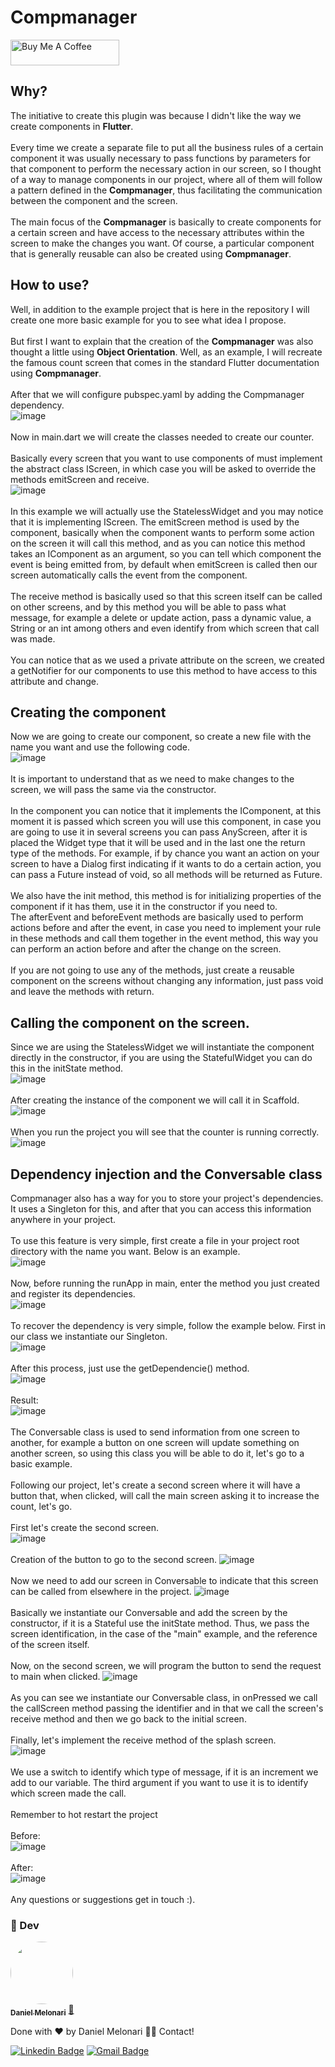# Compmanager

<a href="https://www.buymeacoffee.com/danielmelonari" target="_blank"><img src="https://cdn.buymeacoffee.com/buttons/default-orange.png" alt="Buy Me A Coffee" height="41" width="174"></a>

## Why?
The initiative to create this plugin was because I didn't like the way we create components in <b>Flutter</b>.
<br><br>
Every time we create a separate file to put all the business rules of a certain component it was usually necessary to pass functions by parameters for that component to perform the necessary action in our screen, so I thought of a way to manage components in our project, where all of them will follow a pattern defined in the <b>Compmanager</b>, thus facilitating the communication between the component and the screen.
<br><br>
The main focus of the <b>Compmanager</b> is basically to create components for a certain screen and have access to the necessary attributes within the screen to make the changes you want. Of course, a particular component that is generally reusable can also be created using <b>Compmanager</b>.

## How to use?
Well, in addition to the example project that is here in the repository I will create one more basic example for you to see what idea I propose.
<br><br>
But first I want to explain that the creation of the <b>Compmanager</b> was also thought a little using <b>Object Orientation</b>.
Well, as an example, I will recreate the famous count screen that comes in the standard Flutter documentation using <b>Compmanager</b>.
<br><br>
After that we will configure pubspec.yaml by adding the Compmanager dependency.
<br>
![image](https://user-images.githubusercontent.com/48370450/166603998-8b56746f-c060-4065-8dae-84a72efd3549.png)
<br><br>
Now in main.dart we will create the classes needed to create our counter.
<br><br>
Basically every screen that you want to use components of must implement the abstract class IScreen, in which case you will be asked to override the methods emitScreen and receive.
<br>
![image](https://user-images.githubusercontent.com/48370450/166608304-f5354a1b-92d7-45dc-8b27-a328cc045165.png)
<br><br>
In this example we will actually use the StatelessWidget and you may notice that it is implementing IScreen. The emitScreen method is used by the component, basically when the component wants to perform some action on the screen it will call this method, and as you can notice this method takes an IComponent as an argument, so you can tell which component the event is being emitted from, by default when emitScreen is called then our screen automatically calls the event from the component.
<br><br>
The receive method is basically used so that this screen itself can be called on other screens, and by this method you will be able to pass what message, for example a delete or update action, pass a dynamic value, a String or an int among others and even identify from which screen that call was made.
<br><br>
You can notice that as we used a private attribute on the screen, we created a getNotifier for our components to use this method to have access to this attribute and change.

## Creating the component
Now we are going to create our component, so create a new file with the name you want and use the following code.
<br>
![image](https://user-images.githubusercontent.com/48370450/167038227-aa234164-0b27-48ab-99ca-913caba54f40.png)
<br><br>
It is important to understand that as we need to make changes to the screen, we will pass the same via the constructor.
<br><br>
In the component you can notice that it implements the IComponent, at this moment it is passed which screen you will use this component, in case you are going to use it in several screens you can pass AnyScreen, after it is placed the Widget type that it will be used and in the last one the return type of the methods. For example, if by chance you want an action on your screen to have a Dialog first indicating if it wants to do a certain action, you can pass a Future instead of void, so all methods will be returned as Future.
<br><br>
We also have the init method, this method is for initializing properties of the component if it has them, use it in the constructor if you need to. <br>
The afterEvent and beforeEvent methods are basically used to perform actions before and after the event, in case you need to implement your rule in these methods and call them together in the event method, this way you can perform an action before and after the change on the screen.
<br><br>
If you are not going to use any of the methods, just create a reusable component on the screens without changing any information, just pass void and leave the methods with return.

## Calling the component on the screen.
Since we are using the StatelessWidget we will instantiate the component directly in the constructor, if you are using the StatefulWidget you can do this in the initState method.
<br>
![image](https://user-images.githubusercontent.com/48370450/166607241-d9ca8885-f128-4d6f-9467-76ac0ae47e8f.png)
<br><br>
After creating the instance of the component we will call it in Scaffold.
<br>
![image](https://user-images.githubusercontent.com/48370450/166608336-986e7619-c61e-4657-8624-944fbe242fa6.png)
<br><br>
When you run the project you will see that the counter is running correctly.
<br>
![image](https://user-images.githubusercontent.com/48370450/166608436-722bc210-32cd-490d-915c-31d0a1adef1a.png)

## Dependency injection and the Conversable class
Compmanager also has a way for you to store your project's dependencies. It uses a Singleton for this, and after that you can access this information anywhere in your project.
<br><br>
To use this feature is very simple, first create a file in your project root directory with the name you want. Below is an example.
<br>
![image](https://user-images.githubusercontent.com/48370450/167041551-81f442b8-7405-4397-8d4b-d9f63f840753.png)
<br><br>
Now, before running the runApp in main, enter the method you just created and register its dependencies.
<br>
![image](https://user-images.githubusercontent.com/48370450/167041741-bfeac45d-eba9-4a83-8267-b8e56dd9e4c4.png)
<br><br>
To recover the dependency is very simple, follow the example below.
First in our class we instantiate our Singleton.
<br>
![image](https://user-images.githubusercontent.com/48370450/167041931-74decb46-5119-4950-9b51-fdff858e6e0a.png)
<br><br>
After this process, just use the getDependencie() method.
<br>
![image](https://user-images.githubusercontent.com/48370450/167045679-7577caec-7b34-428f-a5b6-cd71c1c1578a.png)
<br><br>
Result:
<br>
![image](https://user-images.githubusercontent.com/48370450/167045663-dbed76b1-8f3c-4907-8724-e59d08013fb8.png)
<br><br>
The Conversable class is used to send information from one screen to another, for example a button on one screen will update something on another screen, so using this class you will be able to do it, let's go to a basic example.
<br><br>
Following our project, let's create a second screen where it will have a button that, when clicked, will call the main screen asking it to increase the count, let's go.
<br><br>
First let's create the second screen.
<br>
![image](https://user-images.githubusercontent.com/48370450/167047362-22974c5a-02fd-427c-a912-776b45e33006.png)
<br><br>
Creation of the button to go to the second screen.
![image](https://user-images.githubusercontent.com/48370450/167048584-5bb86c45-bd67-4283-8f7e-6edad26215a7.png)
<br><br>
Now we need to add our screen in Conversable to indicate that this screen can be called from elsewhere in the project.
![image](https://user-images.githubusercontent.com/48370450/167047773-c86a1baa-e508-4c96-9db1-d1a71a9d147a.png)
<br><br>
Basically we instantiate our Conversable and add the screen by the constructor, if it is a Stateful use the initState method. Thus, we pass the screen identification, in the case of the "main" example, and the reference of the screen itself.
<br><br>
Now, on the second screen, we will program the button to send the request to main when clicked.
![image](https://user-images.githubusercontent.com/48370450/167048001-c306a36e-c259-4d4b-be87-02e9879dc710.png)
<br><br>
As you can see we instantiate our Conversable class, in onPressed we call the callScreen method passing the identifier and in that we call the screen's receive method and then we go back to the initial screen.
<br><br>
Finally, let's implement the receive method of the splash screen.
<br>
![image](https://user-images.githubusercontent.com/48370450/167048228-6b4bccd7-13c5-4f34-a742-95920653c6c0.png)
<br><br>
We use a switch to identify which type of message, if it is an increment we add to our variable. The third argument if you want to use it is to identify which screen made the call.
<br><br>
Remember to hot restart the project
<br><br>
Before:
<br>
![image](https://user-images.githubusercontent.com/48370450/167048759-bd10f48f-f6f6-4d30-b82d-bb4c5aa8f544.png)
<br><br>
After:
<br>
![image](https://user-images.githubusercontent.com/48370450/167048786-d6fb4188-f85a-47b2-b4a1-1308bea83307.png)
<br><br>
Any questions or suggestions get in touch :).

### :man:  Dev
<a href="https://www.linkedin.com/in/daniel-melonari-5413a7197/" target="_blank">
 <img style="border-radius: 50%;" src="https://avatars.githubusercontent.com/u/48370450?v=4" width="100px;" height="100px" alt=""/>
 <br />
 <sub><b>Daniel Melonari</b></sub></a> <a href="https://www.linkedin.com/in/daniel-melonari-5413a7197/" title="Linkedin" target="_blank">🚀</a>


Done with ❤️ by Daniel Melonari 👋🏽 Contact!

[![Linkedin Badge](https://img.shields.io/badge/-Daniel-blue?style=flat-square&logo=Linkedin&logoColor=white&link=https://www.linkedin.com/in/daniel-melonari-5413a7197/)](https://www.linkedin.com/in/daniel-melonari-5413a7197/) 
[![Gmail Badge](https://img.shields.io/badge/-danielmelonari@gmail.com-c14438?style=flat-square&logo=Gmail&logoColor=white&link=mailto:danielmelonari@gmail.com)](mailto:danielmelonari@gmail.com)
